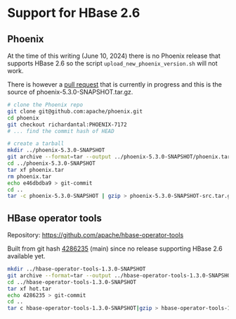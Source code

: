 # Support for HBase 2.6

## Phoenix

At the time of this writing (June 10, 2024) there is no Phoenix release that supports HBase 2.6 so the script
`upload_new_phoenix_version.sh` will not work.

There is however a [pull request](https://github.com/apache/phoenix/pull/1793) that is currently in progress and this is
the source of phoenix-5.3.0-SNAPSHOT.tar.gz.

```bash
# clone the Phoenix repo
git clone git@github.com:apache/phoenix.git
cd phoenix
git checkout richardantal:PHOENIX-7172
# ... find the commit hash of HEAD

# create a tarball
mkdir ../phoenix-5.3.0-SNAPSHOT
git archive --format=tar --output ../phoenix-5.3.0-SNAPSHOT/phoenix.tar e46dbdba9
cd ../phoenix-5.3.0-SNAPSHOT
tar xf phoenix.tar
rm phoenix.tar
echo e46dbdba9 > git-commit
cd ..
tar -c phoenix-5.3.0-SNAPSHOT | gzip > phoenix-5.3.0-SNAPSHOT-src.tar.gz
```

## HBase operator tools

Repository: https://github.com/apache/hbase-operator-tools

Built from git hash [4286235](https://github.com/apache/hbase-operator-tools/commit/428623538a8b486762b83b098328510a53db54fe) (main)
since no release supporting HBase 2.6 available yet.

```bash
mkdir ../hbase-operator-tools-1.3.0-SNAPSHOT
git archive --format=tar --output ../hbase-operator-tools-1.3.0-SNAPSHOT/hot.tar 4286235
cd ../hbase-operator-tools-1.3.0-SNAPSHOT
tar xf hot.tar
echo 4286235 > git-commit
cd ..
tar c hbase-operator-tools-1.3.0-SNAPSHOT|gzip > hbase-operator-tools-1.3.0-SNAPSHOT-src.tar.gz
```

